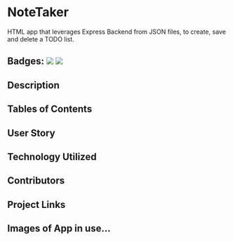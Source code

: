 # NoteTaker
HTML app that leverages Express Backend from JSON files, to create, save and delete a TODO list.

## Badges: <img src="https://img.shields.io/github/license/soverylarry/NoteTaker"> <img src="https://img.shields.io/github/repo-size/soverylarry/NoteTaker">

## Description


## Tables of Contents


## User Story


## Technology Utilized


## Contributors


## Project Links

## Images of App in use...
